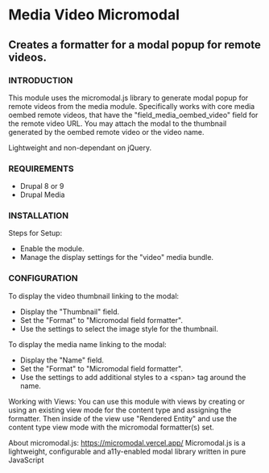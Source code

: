 # Media Video Micromodal

## Creates a formatter for a modal popup for remote videos.

### INTRODUCTION

This module uses the micromodal.js library to generate modal popup for remote
videos from the media module.  Specifically works with core media oembed
remote videos, that have the "field_media_oembed_video" field for the remote
video URL.  You may attach the modal to the thumbnail generated by the oembed
remote video or the video name.

Lightweight and non-dependant on jQuery.

### REQUIREMENTS

- Drupal 8 or 9
- Drupal Media

### INSTALLATION

Steps for Setup:
- Enable the module.
- Manage the display settings for the "video" media bundle.

### CONFIGURATION

To display the video thumbnail linking to the modal:
- Display the "Thumbnail" field.
- Set the "Format" to "Micromodal field formatter".
- Use the settings to select the image style for the thumbnail.

To display the media name linking to the modal:
- Display the "Name" field.
- Set the "Format" to "Micromodal field formatter".
- Use the settings to add additional styles to a &lt;span&gt; tag around the name.

Working with Views:
You can use this module with views by creating or using an existing view mode
for the content type and assigning the formatter.  Then inside of the view use
"Rendered Entity" and use the content type view mode with
the micromodal formatter(s) set.

About micromodal.js:
https://micromodal.vercel.app/
Micromodal.js is a lightweight, configurable and a11y-enabled modal library
written in pure JavaScript
